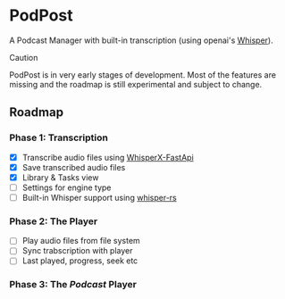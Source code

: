 # PodPost

A Podcast Manager with built-in transcription (using openai's [Whisper](https://github.com/openai/whisper)).

> [!CAUTION]
> PodPost is in very early stages of development.
> Most of the features are missing and the roadmap is still experimental and subject to change.

## Roadmap

### Phase 1: Transcription

- [x] Transcribe audio files using [WhisperX-FastApi](https://github.com/pavelzbornik/whisperX-FastAPI)
- [x] Save transcribed audio files
- [x] Library & Tasks view
- [ ] Settings for engine type
- [ ] Built-in Whisper support using [whisper-rs](https://github.com/tazz4843/whisper-rs)

### Phase 2: The Player

- [ ] Play audio files from file system
- [ ] Sync trabscription with player
- [ ] Last played, progress, seek etc

### Phase 3: The _Podcast_ Player
